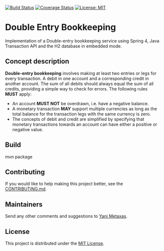 [![Build Status](https://travis-ci.org/imetaxas/double-entry-bookkeeping-spring-jta.svg?branch=master)](https://travis-ci.org/imetaxas/double-entry-bookkeeping-spring-jta)
[![Coverage Status](https://coveralls.io/repos/github/imetaxas/double-entry-bookkeeping-spring-jta/badge.svg?branch=master)](https://coveralls.io/github/imetaxas/double-entry-bookkeeping-spring-jta?branch=master)
[![License: MIT](https://img.shields.io/badge/License-MIT-yellow.svg)](https://opensource.org/licenses/MIT)

# Double Entry Bookkeeping
Implementation of a Double-entry bookkeeping service using Spring 4, Java Transaction API and the H2 database in embedded mode.

Concept description
--------------------

**Double-entry bookkeeping** involves making at least two entries or legs for every transaction.
A debit in one account and a corresponding credit in another account.
The sum of all debits should always equal the sum of all credits, providing a simple way to check for errors.
The following rules **MUST** apply:

  * An account **MUST NOT** be overdrawn, i.e. have a negative balance.
  * A monetary transaction **MAY** support multiple currencies as long as the total balance for the transaction legs with the same currency is zero.
  * The concepts of debit and credit are simplified by specifying that monetary transactions towards an account can have either a positive or negative value.


Build
-------
mvn package


## Contributing
If you would like to help making this project better, see the [CONTRIBUTING.md](CONTRIBUTING.md).  

## Maintainers
Send any other comments and suggestions to [Yani Metaxas](https://github.com/imetaxas).

## License
This project is distributed under the [MIT License](LICENSE).